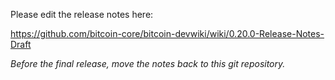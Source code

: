 Please edit the release notes here:

https://github.com/bitcoin-core/bitcoin-devwiki/wiki/0.20.0-Release-Notes-Draft

*Before the final release, move the notes back to this git repository.*

